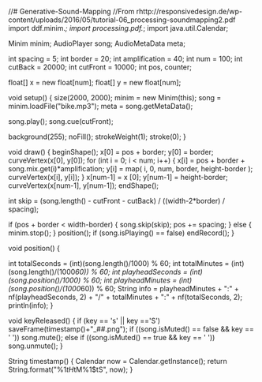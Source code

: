 //# Generative-Sound-Mapping
//From rhttp://responsivedesign.de/wp-content/uploads/2016/05/tutorial-06_processing-soundmapping2.pdf
import ddf.minim.*; 
import processing.pdf.*;
import java.util.Calendar;

Minim minim;
AudioPlayer song;
AudioMetaData meta;

int spacing = 5;
int border = 20;
int amplification = 40;
int num = 100;
int cutBack = 20000;
int cutFront = 10000;
int pos, counter;

float[] x = new float[num];
float[] y = new float[num];

void setup() {
  size(2000, 2000);
  minim = new Minim(this);
  song = minim.loadFile("bike.mp3");
  meta = song.getMetaData();
  
  song.play();
  song.cue(cutFront);
  
  background(255);
  noFill();
  strokeWeight(1);
  stroke(0);
}

void draw() {
  beginShape();
  x[0] = pos + border;
  y[0] = border;
  curveVertex(x[0], y[0]);
  for (int i = 0; i < num; i++) {
    x[i] = pos + border + song.mix.get(i)*amplification;
    y[i] = map( i, 0, num, border, height-border );
    curveVertex(x[i], y[i]);
  }
  x[num-1] = x [0];
  y[num-1] = height-border;
  curveVertex(x[num-1], y[num-1]);
  endShape();
  
  int skip = (song.length() - cutFront - cutBack) / ((width-2*border) / spacing);
  
  if (pos + border < width-border) {
    song.skip(skip);
    pos += spacing;
  } else {
    minim.stop();
  }
  position();
  if (song.isPlaying() == false) endRecord();
}

void position() {
 
   int totalSeconds = (int)(song.length()/1000) % 60;
   int totalMinutes = (int)(song.length()/(1000*60)) % 60;
   int playheadSeconds = (int)(song.position()/1000) % 60;
   int playheadMinutes = (int)(song.position()/(1000*60)) % 60;
   String info = playheadMinutes + ":" + nf(playheadSeconds, 2) + "/" + totalMinutes + ":" + nf(totalSeconds, 2);
   println(info);
}

void keyReleased() {
  if (key == 's' || key =='S') saveFrame(timestamp()+"_##.png");
  if ((song.isMuted() == false && key == ' ')) song.mute();
  else if ((song.isMuted() == true && key == ' ')) song.unmute();
}

String timestamp() {
  Calendar now = Calendar.getInstance();
  return String.format("%1$tH%1$tM%1$tS", now);
}
